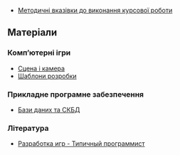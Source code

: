 - [Методичні вказівки до виконання курсової роботи][methoda]

## Матеріали

### Комп’ютерні ігри
- [Сцена і камера][game-camera]
- [Шаблони розробки][game-templates]

### Прикладне програмне забезпечення
- [Бази даних та СКБД][databases]

### Література
- [Разработка игр - Типичный программист][tproger-gamedev]

  [methoda]: https://docs.google.com/document/d/1JFmToRZfxH76DGUdoLnk6xXjUXCbdAGKtnnwJR6wepE/edit?usp=sharing
  [game-templates]: https://docs.google.com/document/d/1Z1xOXHwy4QgVkuHul56S2U3cKLJTumkLoLTSc5tWfZY/edit?usp=sharing 
  [game-camera]: https://docs.google.com/document/d/1VQ7PxNFLE7dEboe1QPrTty9Blgo_ttnPpK7WSTRlbwc/edit?usp=sharing
  [databases]: https://docs.google.com/document/d/1OnE0b5nQTlwPfRgF0ygtyo2JGs6C6C0e1m2HMBTn7yk/edit?usp=sharing 
  [tproger-gamedev]: https://tproger.ru/tag/gamedev/
  
